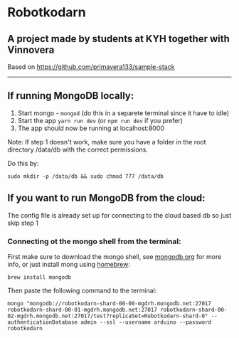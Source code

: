 # Robotkodarn
## A project made by students at KYH together with Vinnovera

Based on https://github.com/primavera133/sample-stack

---

## If running MongoDB locally:
1. Start mongo - `mongod` (do this in a separete terminal since it have to idle)
2. Start the app `yarn run dev` (or `npm run dev` if you prefer)
3. The app should now be running at localhost:8000

Note: If step 1 doesn't work, make sure you have a folder in the root directory /data/db with the correct permissions.

Do this by:

`sudo mkdir -p /data/db && sudo chmod 777 /data/db`

## If you want to run MongoDB from the cloud:
The config file is already set up for connecting to the cloud based db so just skip step 1

### Connecting ot the mongo shell from the terminal:
First make sure to download the mongo shell, see [mongodb.org](http://mongodb.org) for more info, or just install mong using [homebrew](https://brew.sh/index_se.html):

`brew install mongodb`

Then paste the following command to the terminal:

`mongo "mongodb://robotkodarn-shard-00-00-mgdrh.mongodb.net:27017 robotkodarn-shard-00-01-mgdrh.mongodb.net:27017 robotkodarn-shard-00-02-mgdrh.mongodb.net:27017/test?replicaSet=Robotkodarn-shard-0" --authenticationDatabase admin --ssl --username arduino --password robotkodarn`